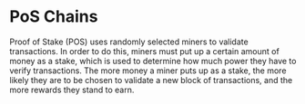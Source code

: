 # PoS Chains

Proof of Stake (POS) uses randomly selected miners to validate transactions. In order to do this, miners must put up a certain amount of money as a stake, which is used to determine how much power they have to verify transactions. The more money a miner puts up as a stake, the more likely they are to be chosen to validate a new block of transactions, and the more rewards they stand to earn.
